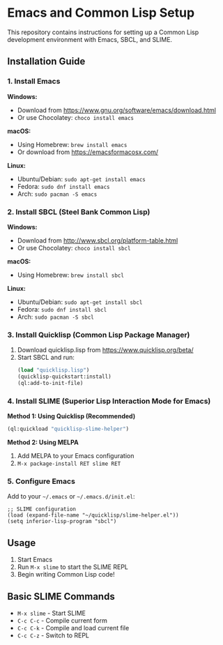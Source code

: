 # Emacs and Common Lisp Setup

This repository contains instructions for setting up a Common Lisp development environment with Emacs, SBCL, and SLIME.

## Installation Guide

### 1. Install Emacs

**Windows:**
- Download from https://www.gnu.org/software/emacs/download.html
- Or use Chocolatey: `choco install emacs`

**macOS:**
- Using Homebrew: `brew install emacs`
- Or download from https://emacsformacosx.com/

**Linux:**
- Ubuntu/Debian: `sudo apt-get install emacs`
- Fedora: `sudo dnf install emacs`
- Arch: `sudo pacman -S emacs`

### 2. Install SBCL (Steel Bank Common Lisp)

**Windows:**
- Download from http://www.sbcl.org/platform-table.html
- Or use Chocolatey: `choco install sbcl`

**macOS:**
- Using Homebrew: `brew install sbcl`

**Linux:**
- Ubuntu/Debian: `sudo apt-get install sbcl`
- Fedora: `sudo dnf install sbcl`
- Arch: `sudo pacman -S sbcl`

### 3. Install Quicklisp (Common Lisp Package Manager)

1. Download quicklisp.lisp from https://www.quicklisp.org/beta/
2. Start SBCL and run:
   ```lisp
   (load "quicklisp.lisp")
   (quicklisp-quickstart:install)
   (ql:add-to-init-file)
   ```

### 4. Install SLIME (Superior Lisp Interaction Mode for Emacs)

**Method 1: Using Quicklisp (Recommended)**
```lisp
(ql:quickload "quicklisp-slime-helper")
```

**Method 2: Using MELPA**
1. Add MELPA to your Emacs configuration
2. `M-x package-install RET slime RET`

### 5. Configure Emacs

Add to your `~/.emacs` or `~/.emacs.d/init.el`:

```elisp
;; SLIME configuration
(load (expand-file-name "~/quicklisp/slime-helper.el"))
(setq inferior-lisp-program "sbcl")
```

## Usage

1. Start Emacs
2. Run `M-x slime` to start the SLIME REPL
3. Begin writing Common Lisp code!

## Basic SLIME Commands

- `M-x slime` - Start SLIME
- `C-c C-c` - Compile current form
- `C-c C-k` - Compile and load current file
- `C-c C-z` - Switch to REPL